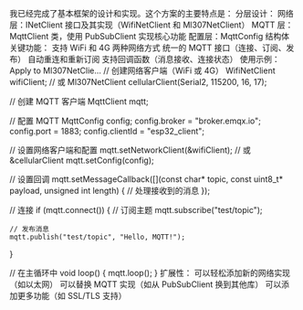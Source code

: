 我已经完成了基本框架的设计和实现。这个方案的主要特点是：
分层设计：
网络层：INetClient 接口及其实现（WifiNetClient 和 Ml307NetClient）
MQTT 层：MqttClient 类，使用 PubSubClient 实现核心功能
配置层：MqttConfig 结构体
关键功能：
支持 WiFi 和 4G 两种网络方式
统一的 MQTT 接口（连接、订阅、发布）
自动重连和重新订阅
支持回调函数（消息接收、连接状态）
使用示例：
Apply to Ml307NetClie...
// 创建网络客户端（WiFi 或 4G）
WifiNetClient wifiClient;
// 或
Ml307NetClient cellularClient(Serial2, 115200, 16, 17);

// 创建 MQTT 客户端
MqttClient mqtt;

// 配置 MQTT
MqttConfig config;
config.broker = "broker.emqx.io";
config.port = 1883;
config.clientId = "esp32_client";

// 设置网络客户端和配置
mqtt.setNetworkClient(&wifiClient); // 或 &cellularClient
mqtt.setConfig(config);

// 设置回调
mqtt.setMessageCallback([](const char* topic, const uint8_t* payload, unsigned int length) {
    // 处理接收到的消息
});

// 连接
if (mqtt.connect()) {
    // 订阅主题
    mqtt.subscribe("test/topic");
    
    // 发布消息
    mqtt.publish("test/topic", "Hello, MQTT!");
}

// 在主循环中
void loop() {
    mqtt.loop();
}
扩展性：
可以轻松添加新的网络实现（如以太网）
可以替换 MQTT 实现（如从 PubSubClient 换到其他库）
可以添加更多功能（如 SSL/TLS 支持）